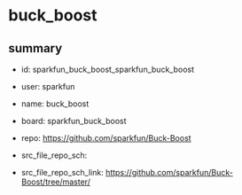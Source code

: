 # buck_boost
 
## summary 
* id: sparkfun_buck_boost_sparkfun_buck_boost
* user: sparkfun
* name: buck_boost
* board: sparkfun_buck_boost
* repo: https://github.com/sparkfun/Buck-Boost



* src_file_repo_sch: 
* src_file_repo_sch_link: https://github.com/sparkfun/Buck-Boost/tree/master/







